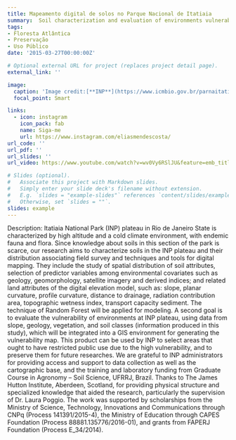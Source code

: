 ```yaml
---
title: Mapeamento digital de solos no Parque Nacional de Itatiaia
summary:  Soil characterization and evaluation of environments vulnerability in Itatiaia National Park.
tags:
- Floresta Atlântica
- Preservação
- Uso Público
date: '2015-03-27T00:00:00Z'

# Optional external URL for project (replaces project detail page).
external_link: ''

image:
  caption: 'Image credit:[**INP**](https://www.icmbio.gov.br/parnaitatiaia/en/guia-do-visitante/79-ingressos.html)'  
  focal_point: Smart

links:
  - icon: instagram
    icon_pack: fab
    name: Siga-me
    url: https://www.instagram.com/eliasmendescosta/
url_code: ''
url_pdf: ''
url_slides: ''
url_video: https://www.youtube.com/watch?v=wv0Vy6RSlJU&feature=emb_title

# Slides (optional).
#   Associate this project with Markdown slides.
#   Simply enter your slide deck's filename without extension.
#   E.g. `slides = "example-slides"` references `content/slides/example-slides.md`.
#   Otherwise, set `slides = ""`.
slides: example
---
```


Description:
Itatiaia National Park (INP) plateau in Rio de Janeiro State is characterized by high altitude and a cold climate environment, with endemic fauna and flora. Since knowledge about soils in this section of the park is scarce, our research aims to characterize soils in the INP plateau and their distribution associating field survey and techniques and tools for digital mapping. They include the study of spatial distribution of soil attributes, selection of predictor variables among environmental covariates such as geology, geomorphology, satellite imagery and derived indices; and related land attributes of the digital elevation model, such as: slope, planar curvature, profile curvature, distance to drainage, radiation contribution area, topographic wetness index, transport capacity sediment. The technique of Random Forest will be applied for modeling. A second goal is to evaluate the vulnerability of environments at INP plateau, using data from slope, geology, vegetation, and soil classes (information produced in this study), which will be integrated into a GIS environment for generating the vulnerability map. This product can be used by INP to select areas that ought to have restricted public use due to the high vulnerability, and to preserve them for future researches.
We are grateful to INP administrators for providing access and support to data collection as well as the cartographic base, and the training and laboratory funding from Graduate Course in Agronomy – Soil Science, UFRRJ, Brazil. Thanks to The James Hutton Institute, Aberdeen, Scotland, for providing physical structure and specialized knowledge that aided the research, particularly the supervision of Dr. Laura Poggio. The work was supported by scholarships from the Ministry of Science, Technology, Innovations and Communications through CNPq (Process 141391/2015-4), the Ministry of Education through CAPES Foundation (Process 88881.135776/2016-01), and grants from FAPERJ Foundation (Process E_34/2014).
